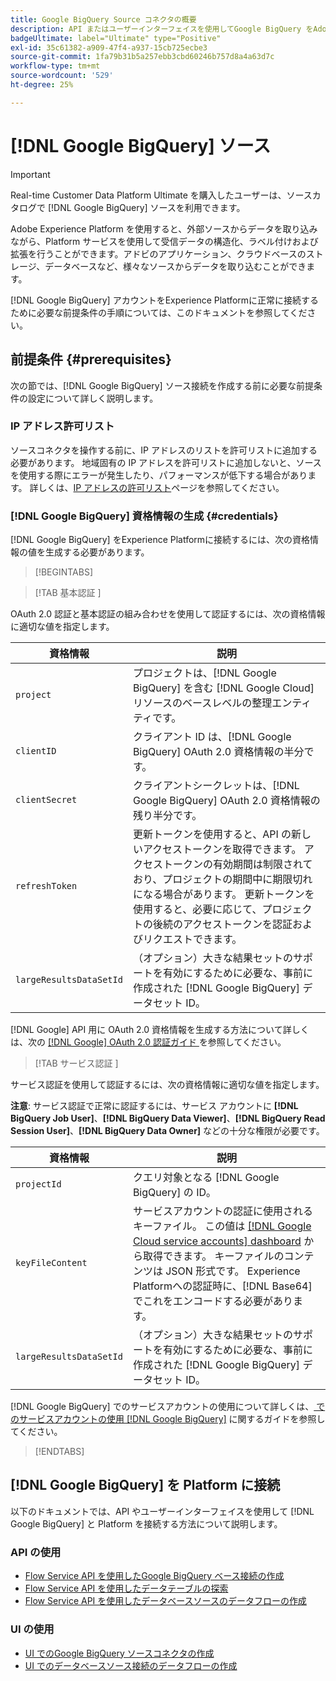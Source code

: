 ```yaml
---
title: Google BigQuery Source コネクタの概要
description: API またはユーザーインターフェイスを使用してGoogle BigQuery をAdobe Experience Platformに接続する方法について説明します。
badgeUltimate: label="Ultimate" type="Positive"
exl-id: 35c61382-a909-47f4-a937-15cb725ecbe3
source-git-commit: 1fa79b31b5a257ebb3cbd60246b757d8a4a63d7c
workflow-type: tm+mt
source-wordcount: '529'
ht-degree: 25%

---
```


# [!DNL Google BigQuery] ソース

>[!IMPORTANT]
>
>Real-time Customer Data Platform Ultimate を購入したユーザーは、ソースカタログで [!DNL Google BigQuery] ソースを利用できます。

Adobe Experience Platform を使用すると、外部ソースからデータを取り込みながら、Platform サービスを使用して受信データの構造化、ラベル付けおよび拡張を行うことができます。アドビのアプリケーション、クラウドベースのストレージ、データベースなど、様々なソースからデータを取り込むことができます。

[!DNL Google BigQuery] アカウントをExperience Platformに正常に接続するために必要な前提条件の手順については、このドキュメントを参照してください。

## 前提条件 {#prerequisites}

次の節では、[!DNL Google BigQuery] ソース接続を作成する前に必要な前提条件の設定について詳しく説明します。

### IP アドレス許可リスト

ソースコネクタを操作する前に、IP アドレスのリストを許可リストに追加する必要があります。 地域固有の IP アドレスを許可リストに追加しないと、ソースを使用する際にエラーが発生したり、パフォーマンスが低下する場合があります。 詳しくは、[IP アドレスの許可リスト](../../ip-address-allow-list.md)ページを参照してください。

### [!DNL Google BigQuery] 資格情報の生成 {#credentials}

[!DNL Google BigQuery] をExperience Platformに接続するには、次の資格情報の値を生成する必要があります。

>[!BEGINTABS]

>[!TAB  基本認証 ]

OAuth 2.0 認証と基本認証の組み合わせを使用して認証するには、次の資格情報に適切な値を指定します。

| 資格情報 | 説明 |
| --- | --- |
| `project` | プロジェクトは、[!DNL Google BigQuery] を含む [!DNL Google Cloud] リソースのベースレベルの整理エンティティです。 |
| `clientID` | クライアント ID は、[!DNL Google BigQuery] OAuth 2.0 資格情報の半分です。 |
| `clientSecret` | クライアントシークレットは、[!DNL Google BigQuery] OAuth 2.0 資格情報の残り半分です。 |
| `refreshToken` | 更新トークンを使用すると、API の新しいアクセストークンを取得できます。 アクセストークンの有効期間は制限されており、プロジェクトの期間中に期限切れになる場合があります。 更新トークンを使用すると、必要に応じて、プロジェクトの後続のアクセストークンを認証およびリクエストできます。 |
| `largeResultsDataSetId` | （オプション）大きな結果セットのサポートを有効にするために必要な、事前に作成された [!DNL Google BigQuery] データセット ID。 |

[!DNL Google] API 用に OAuth 2.0 資格情報を生成する方法について詳しくは、次の [[!DNL Google] OAuth 2.0 認証ガイド ](https://developers.google.com/identity/protocols/oauth2) を参照してください。

>[!TAB  サービス認証 ]

サービス認証を使用して認証するには、次の資格情報に適切な値を指定します。

**注意**: サービス認証で正常に認証するには、サービス アカウントに **[!DNL BigQuery Job User]**、**[!DNL BigQuery Data Viewer]**、**[!DNL BigQuery Read Session User]**、**[!DNL BigQuery Data Owner]** などの十分な権限が必要です。

| 資格情報 | 説明 |
| --- | --- |
| `projectId` | クエリ対象となる [!DNL Google BigQuery] の ID。 |
| `keyFileContent` | サービスアカウントの認証に使用されるキーファイル。 この値は [[!DNL Google Cloud service accounts] dashboard](https://console.cloud.google.com) から取得できます。 キーファイルのコンテンツは JSON 形式です。 Experience Platformへの認証時に、[!DNL Base64] でこれをエンコードする必要があります。 |
| `largeResultsDataSetId` | （オプション）大きな結果セットのサポートを有効にするために必要な、事前に作成された [!DNL Google BigQuery] データセット ID。 |

[!DNL Google BigQuery] でのサービスアカウントの使用について詳しくは、[ でのサービスアカウントの使用  [!DNL Google BigQuery]](https://cloud.google.com/bigquery/docs/use-service-accounts) に関するガイドを参照してください。

>[!ENDTABS]

## [!DNL Google BigQuery] を Platform に接続

以下のドキュメントでは、API やユーザーインターフェイスを使用して [!DNL Google BigQuery] と Platform を接続する方法について説明します。

### API の使用

- [Flow Service API を使用したGoogle BigQuery ベース接続の作成](../../tutorials/api/create/databases/bigquery.md)
- [Flow Service API を使用したデータテーブルの探索](../../tutorials/api/explore/tabular.md)
- [Flow Service API を使用したデータベースソースのデータフローの作成](../../tutorials/api/collect/database-nosql.md)

### UI の使用

- [UI でのGoogle BigQuery ソースコネクタの作成](../../tutorials/ui/create/databases/bigquery.md)
- [UI でのデータベースソース接続のデータフローの作成](../../tutorials/ui/dataflow/databases.md)

